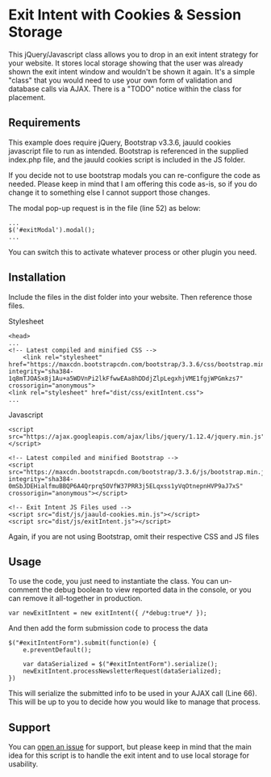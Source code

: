 # Exit Intent with Cookies & Session Storage
This jQuery/Javascript class allows you to drop in an exit intent strategy for your website. It stores local storage showing that the user was already shown the exit intent window and wouldn't be shown it again. It's a simple "class" that you would need to use your own form of validation and database calls via AJAX. There is a "TODO" notice within the class for placement.
## Requirements
This example does require jQuery, Bootstrap v3.3.6, jauuld cookies javascript file to run as intended.  Bootstrap is referenced in the supplied index.php file, and the jauuld cookies script is included in the JS folder. 

If you decide not to use bootstrap modals you can re-configure the code as needed. Please keep in mind that I am offering this code as-is, so if you do change it to something else I cannot support those changes.

The modal pop-up request is in the file (line 52) as below:

    ...
    $('#exitModal').modal();
    ...

You can switch this to activate whatever process or other plugin you need.
## Installation
Include the files in the dist folder into your website. Then reference those files.

Stylesheet

    <head>
    ...
    <!-- Latest compiled and minified CSS -->
        <link rel="stylesheet" href="https://maxcdn.bootstrapcdn.com/bootstrap/3.3.6/css/bootstrap.min.css" integrity="sha384-1q8mTJOASx8j1Au+a5WDVnPi2lkFfwwEAa8hDDdjZlpLegxhjVME1fgjWPGmkzs7" crossorigin="anonymous">
    <link rel="stylesheet" href="dist/css/exitIntent.css">
    ...
    
Javascript

    <script src="https://ajax.googleapis.com/ajax/libs/jquery/1.12.4/jquery.min.js"></script>

    <!-- Latest compiled and minified Bootstrap -->
    <script src="https://maxcdn.bootstrapcdn.com/bootstrap/3.3.6/js/bootstrap.min.js" integrity="sha384-0mSbJDEHialfmuBBQP6A4Qrprq5OVfW37PRR3j5ELqxss1yVqOtnepnHVP9aJ7xS" crossorigin="anonymous"></script>

    <!-- Exit Intent JS Files used -->
    <script src="dist/js/jaauld-cookies.min.js"></script>
    <script src="dist/js/exitIntent.js"></script>

Again, if you are not using Bootstrap, omit their respective CSS and JS files
## Usage
To use the code, you just need to instantiate the class. You can un-comment the debug boolean to view reported data in the console, or you can remove it all-together in production.

    var newExitIntent = new exitIntent({ /*debug:true*/ });

And then add the form submission code to process the data

    $("#exitIntentForm").submit(function(e) {
        e.preventDefault();
        
        var dataSerialized = $("#exitIntentForm").serialize();
        newExitIntent.processNewsletterRequest(dataSerialized);
    })
        
This will serialize the submitted info to be used in your AJAX call (Line 66).  This will be up to you to decide how you would like to manage that process.
## Support
You can <a href="https://github.com/ronpearl/Exit-Intent-with-Cookies-Session-Storage/issues/new">open an issue</a> for support, but please keep in mind that the main idea for this script is to handle the exit intent and to use local storage for usability.